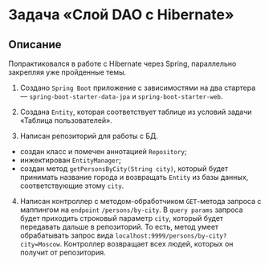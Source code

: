 # Задача «Слой DAO c Hibernate»
## Описание
Попрактиковался в работе с Hibernate через Spring, параллельно закрепляя уже пройденные темы.

1. Создано `Spring Boot` приложение с зависимостями на два стартера — `spring-boot-starter-data-jpa` и `spring-boot-starter-web`.

2. Создана `Entity`, которая соответствует таблице из условий задачи «Таблица пользователей».

3. Написан репозиторий для работы с БД.

- создан класс и помечен аннотацией `Repository`;
- инжектирован `EntityManager`;
- создан метод `getPersonsByCity(String city)`, который будет принимать название города и возвращать `Entity` из базы данных, соответствующие этому `city`. 
4. Написан контроллер с методом-обработчиком `GET`-метода запроса с маппингом на `endpoint` `/persons/by-city`. В `query params` запроса будет приходить строковый параметр `city`, который будет передавать дальше в репозиторий. То есть, метод умеет обрабатывать запрос вида `localhost:9999/persons/by-city?city=Moscow`. Контроллер возвращает всех людей, которых он получит от репозитория.
